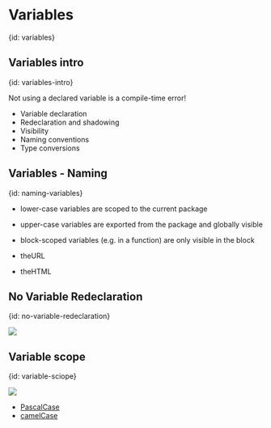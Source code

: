 # Variables
{id: variables}

## Variables intro
{id: variables-intro}

Not using a declared variable is a compile-time error!

* Variable declaration
* Redeclaration and shadowing
* Visibility
* Naming conventions
* Type conversions

## Variables - Naming
{id: naming-variables}

* lower-case variables are scoped to the current package
* upper-case variables are exported from the package and globally visible
* block-scoped variables (e.g. in a function) are only visible in the block

* theURL
* theHTML


## No Variable Redeclaration
{id: no-variable-redeclaration}

![](examples/variable-no-redeclaration/variable_no_redeclaration.go)


## Variable scope
{id: variable-sciope}

![](examples/variable-scope/scope.go)



* [PascalCase](https://wiki.c2.com/?PascalCase)
* [camelCase](https://en.wikipedia.org/wiki/Camel_case)
